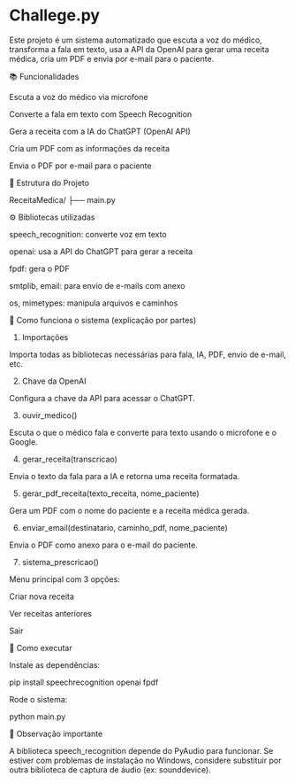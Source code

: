 # Challege.py
Este projeto é um sistema automatizado que escuta a voz do médico, transforma a fala em texto, usa a API da OpenAI para gerar uma receita médica, cria um PDF e envia por e-mail para o paciente.

📚 Funcionalidades

Escuta a voz do médico via microfone

Converte a fala em texto com Speech Recognition

Gera a receita com a IA do ChatGPT (OpenAI API)

Cria um PDF com as informações da receita

Envia o PDF por e-mail para o paciente

📁 Estrutura do Projeto

ReceitaMedica/
├── main.py

⚙️ Bibliotecas utilizadas

speech_recognition: converte voz em texto

openai: usa a API do ChatGPT para gerar a receita

fpdf: gera o PDF

smtplib, email: para envio de e-mails com anexo

os, mimetypes: manipula arquivos e caminhos

📆 Como funciona o sistema (explicação por partes)

1. Importações

Importa todas as bibliotecas necessárias para fala, IA, PDF, envio de e-mail, etc.

2. Chave da OpenAI

Configura a chave da API para acessar o ChatGPT.

3. ouvir_medico()

Escuta o que o médico fala e converte para texto usando o microfone e o Google.

4. gerar_receita(transcricao)

Envia o texto da fala para a IA e retorna uma receita formatada.

5. gerar_pdf_receita(texto_receita, nome_paciente)

Gera um PDF com o nome do paciente e a receita médica gerada.

6. enviar_email(destinatario, caminho_pdf, nome_paciente)

Envia o PDF como anexo para o e-mail do paciente.

7. sistema_prescricao()

Menu principal com 3 opções:

Criar nova receita

Ver receitas anteriores

Sair

🚀 Como executar

Instale as dependências:

pip install speechrecognition openai fpdf

Rode o sistema:

python main.py

🚨 Observação importante

A biblioteca speech_recognition depende do PyAudio para funcionar. Se estiver com problemas de instalação no Windows, considere substituir por outra biblioteca de captura de áudio (ex: sounddevice).
